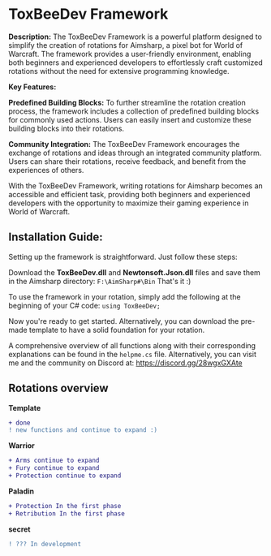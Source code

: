 <h1>ToxBeeDev Framework</h1>

<b>Description:</b>
The ToxBeeDev Framework is a powerful platform designed to simplify the creation of rotations for Aimsharp, a pixel bot for World of Warcraft. The framework provides a user-friendly environment, enabling both beginners and experienced developers to effortlessly craft customized rotations without the need for extensive programming knowledge.

<b>Key Features:</b>

<b>Predefined Building Blocks:</b>
To further streamline the rotation creation process, the framework includes a collection of predefined building blocks for commonly used actions. Users can easily insert and customize these building blocks into their rotations.

<b>Community Integration:</b>
The ToxBeeDev Framework encourages the exchange of rotations and ideas through an integrated community platform. Users can share their rotations, receive feedback, and benefit from the experiences of others.

With the ToxBeeDev Framework, writing rotations for Aimsharp becomes an accessible and efficient task, providing both beginners and experienced developers with the opportunity to maximize their gaming experience in World of Warcraft.


<h2>Installation Guide:</h2>

Setting up the framework is straightforward. Just follow these steps:

Download the <b>ToxBeeDev.dll</b> and <b>Newtonsoft.Json.dll</b> files and save them in the Aimsharp directory:
```F:\AimSharp#\Bin```
That's it :)

To use the framework in your rotation, simply add the following at the beginning of your C# code: ```using ToxBeeDev;```

Now you're ready to get started. Alternatively, you can download the pre-made template to have a solid foundation for your rotation.

A comprehensive overview of all functions along with their corresponding explanations can be found in the ```helpme.cs``` file.
Alternatively, you can visit me and the community on Discord at: https://discord.gg/28wgxGXAte

<h2>Rotations overview</h2>

<b>Template</b>
```diff
+ done
! new functions and continue to expand :)
```

<b>Warrior</b>
```diff
+ Arms continue to expand
+ Fury continue to expand
+ Protection continue to expand
```

<b>Paladin</b>
```diff
+ Protection In the first phase
+ Retribution In the first phase
```
<b>secret</b>
```diff
! ??? In development
```
